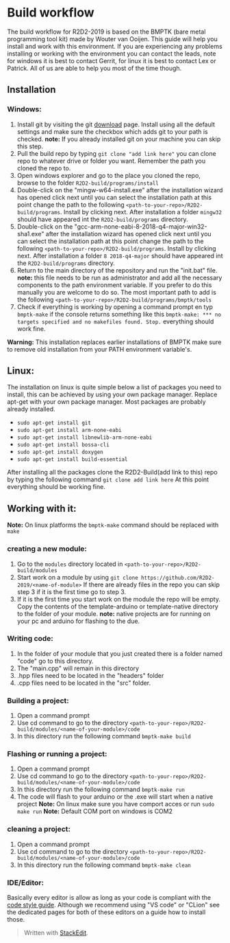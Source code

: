
# Build workflow
The build workflow for R2D2-2019 is based on the BMPTK (bare metal programming tool kit) made by Wouter van Ooijen. This guide will help you install and work with this environment. If you are experiencing any problems installing or working with the environment you can contact the leads, note for windows it is best to contact Gerrit, for linux it is best to contact Lex or Patrick. All of us are able to help you most of the time though.  

## Installation
 
 ### Windows:

 1. Install git by visiting the git [download](https://git-scm.com/download/win) page.  Install using all the default settings and make sure the checkbox which adds git to your path is checked. **note:** If you already installed git on your machine you can skip this step.
 2. Pull the build repo by typing `git clone "add link here"` you can clone repo to whatever drive or folder you want. Remember the path you cloned the repo to.
 3. Open windows explorer and go to the place you cloned the repo, browse to the folder `R2D2-build/programs/install`
 4. Double-click on the "mingw-w64-install.exe" after the installation wizard has opened click next until you can select the installation path at this point change the path to the following `<path-to-your-repo>/R2D2-build/programs`. Install by clicking next. After installation a folder `mingw32` should have appeared int the `R2D2-build/programs` directory.
 5.  Double-click on the "gcc-arm-none-eabi-8-2018-q4-major-win32-sha1.exe" after the installation wizard has opened click next until you can select the installation path at this point change the path to the following `<path-to-your-repo>/R2D2-build/programs`. Install by clicking next. After installation a folder `8 2018-q4-major` should have appeared int the `R2D2-build/programs` directory.
 6. Return to the main directory of the repository and run the "init.bat" file. **note:** this file needs to be run as administrator and add all the necessary components to the path environment variable. If you prefer to do this manually you are welcome to do so. The most important path to add is the following `<path-to-your-repo>/R2D2-build/programs/bmptk/tools`
 7. Check if everything is working by opening a command prompt en typ `bmptk-make` if the console returns something like this `bmptk-make: *** no targets specified and no makefiles found. Stop.` everything should work fine.

**Warning:** This installation replaces earlier installations of BMPTK make sure to remove old installation from your PATH environment variable's. 

## Linux:
The installation on linux is quite simple below a list of packages you need to install, this can be achieved by using your own package manager. Replace apt-get with your own package manager. Most packages are probably already installed.

-   `sudo apt-get install git`
-   `sudo apt-get install arm-none-eabi`
-  `sudo apt-get install libnewlib-arm-none-eabi`
-   `sudo apt-get install bossa-cli`
-   `sudo apt-get install doxygen`
-   `sudo apt-get install build-essential`

After installing all the packages clone the R2D2-Build(add link to this) repo by typing the following command `git clone add link here`
At this point everything should be working fine.

## Working with it:

**Note:** On linux platforms the `bmptk-make` command should be replaced with `make`

### creating a new module:
1. Go to the `modules` directory located in `<path-to-your-repo>/R2D2-build/modules`
2. Start work on a module by using `git clone https://github.com/R2D2-2019/<name-of-module>` If there are already files in the repo you can skip step 3 if it is the first time go to step 3.
3. If it is the first time you start work on the module the repo will be empty. Copy the contents of the template-arduino or template-native directory to the folder of your module. **note:** native projects are for running on your pc and arduino for flashing to the due.

### Writing code:

 1. In the folder of your module that you just created there is a folder named "code" go to this directory.
 2. The "main.cpp" will remain in this directory
 3. .hpp files need to be located in the "headers" folder
 4. .cpp files need to be located in the "src" folder.

### Building a project:

 1. Open a command prompt 
 2. Use cd command to go to the directory `<path-to-your-repo>/R2D2-build/modules/<name-of-your-module>/code`
 3. In this directory run the following command `bmptk-make build`

 ### Flashing or running a project:

 1. Open a command prompt 
 2. Use cd command to go to the directory `<path-to-your-repo>/R2D2-build/modules/<name-of-your-module>/code`
 3. In this directory run the following command `bmptk-make run`
 4. The code will flash to your arduino or the .exe will start when a native project
**Note:** On linux make sure you have comport acces or run `sudo make run`
**Note:** Default COM port on windows is COM2

### cleaning a project:
 1. Open a command prompt 
 2. Use cd command to go to the directory `<path-to-your-repo>/R2D2-build/modules/<name-of-your-module>/code`
 3. In this directory run the following command `bmptk-make clean`

### IDE/Editor:
Basically every editor is allow as long as your code is compliant with the [code style guide](https://github.com/R2D2-2019/R2D2-2019/wiki/Style-Guide). Although we recommend using  "VS code" or "CLion" see the dedicated pages for both of these editors on a guide how to install those. 
> Written with [StackEdit](https://stackedit.io/).